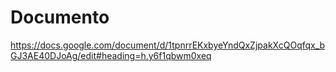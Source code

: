 # Documento

https://docs.google.com/document/d/1tpnrrEKxbyeYndQxZjpakXcQOqfqx_bGJ3AE40DJoAg/edit#heading=h.y6f1qbwm0xeq
